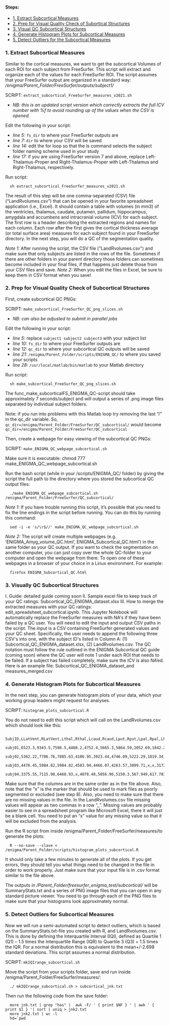 #### Steps:
* [1. Extract Subcortical Measures](#1.-extract-subcortical-measures)
* [2. Prep for Visual Quality Check of Subortical Structures](#2.-prep-for-visual-quality-check-of-subcortical-structures)
* [3. Visual QC Subcortical Structures](#3.-visual-qc-subcortical-structures)
* [4. Generate Histogram Plots for Subcortical Measures](#4.-generate-histogram-plots-for-subcortical-measures)
* [5. Detect Outliers for the Subcortical Measures](#4.-detect-outliers-for-subcortical-measures)

### 1. Extract Subcortical Measures

Similar to the cortical measures, we want to get the subcortical Volumes of each ROI for each subject from FreeSurfer. This script will extract and organize each of the values for each FreeSurfer ROI. The script assumes that your FreeSurfer output are organized in a standard way:
_/enigma/Parent_Folder/FreeSurfer/outputs/subject1/_

SCRIPT: `extract_subcortical_FreeSurfer_measures_v2021.sh`
* _NB: this is an updated script version which correctly extracts the full ICV number with %f to avoid rounding up of the values when the CSV is opened._ 

Edit the following in your script: 
*	_line 5:_ `fs_dir` to where your FreeSurfer outputs are
*	_line 7:_ `dir` to where your CSV will be saved
*	_line 14:_ edit the for loop so that the ls command selects the subject folder naming scheme used in your study
*	_line 17:_ if you are using FreeSurfer version 7 and above, replace Left-Thalamus-Proper and Right-Thalamus-Proper with Left-Thalamus and Right-Thalamus, respectively.
 
Run script: 

      sh extract_subcortical_FreeSurfer_measures_v2021.sh

The result of this step will be one comma-separated (CSV) file (“LandRvolumes.csv”) that can be opened in your favorite spreadsheet application (i.e., Excel). It should contain a table with volumes (in mm3) of the ventricles, thalamus, caudate, putamen, pallidum, hippocampus, amygdala and accumbens and intracranial volume (ICV) for each subject. The first row is a header describing the extracted regions and names for each column. Each row after the first gives the cortical thickness average (or total surface area) measures for each subject found in your FreeSurfer directory. In the next step, you will do a QC of the segmentation quality.

_Note 1:_ After running the script, the CSV file ("LandRvolumes.csv") and make sure that only subjects are listed in the rows of the file. Sometimes if there are other folders in your parent directory those folders can sometimes become included in your final files, if that happens just delete those from your CSV files and save. 
_Note 2:_ When you edit the files in Excel, be sure to keep them in CSV format when you save!

### 2. Prep for Visual Quality Check of Subcortical Structures

First, create subcortical QC PNGs:

SCRIPT: `make_subcortical_FreeSurfer_QC_png_slices.sh`
* _NB: can also be adjusted to submit in parallel jobs_

Edit the following in your script: 
*	_line 5:_ replace `subject1 subject2 subject3` with your subject list 
*	_line 10:_ `fs_dir` to where your FreeSurfer outputs are 
*	_line 12:_ `qc_dir` to where your subcortical QC outputs will be saved
*	_line 21:_ `/enigma/Parent_Folder/scripts/ENIGMA_QC/` to where you saved your scripts
*	_line 28:_ `/usr/local/matlab/bin/matlab` to your Matlab directory

Run script: 

      sh make_subcortical_FreeSurfer_QC_png_slices.sh
 
The func_make_subcorticalFS_ENIGMA_QC-script should take approximately 7 seconds/subject and will output a series of .png image files separated by individual subject folders.

Note: if you run into problems with this Matlab loop try removing the last “/” in the qc_dir variable. So, `qc_dir=/enigma/Parent_Folder/FreeSurfer/QC_subcortical/` would become `qc_dir=/enigma/Parent_Folder/FreeSurfer/QC_subcortical`

Then, create a webpage for easy viewing of the subcortical QC PNGs:

SCRIPT: `make_ENIGMA_QC_webpage_subcortical.sh`

Make sure it is executable:
      chmod 777 make_ENIGMA_QC_webpage_subcortical.sh

Run the bash script (while in your /scripts/ENIGMA_QC/ folder) by giving the script the full path to the directory where you stored the subcortical QC output files: 

      ./make_ENIGMA_QC_webpage_subcortical.sh /enigma/Parent_Folder/FreeSurfer/QC_subcortical/

_Note 1:_ If you have trouble running this script, it’s possible that you need to fix the line endings in the script before running. You can do this by running this command: 

      sed -i -e 's/\r$//' make_ENIGMA_QC_webpage_subcortical.sh

_Note 2:_ The script will create multiple webpages (e.g. ‘ENIGMA_Amyg_volume_QC.html’, ENIGMA_Subcortical_QC.html’) in the same folder as your QC output. If you want to check the segmentation on another computer, you can just copy over the whole QC-folder to your computer and open the webpage from there. To open one of these webpages in a browser of your choice in a Linux environment. For example: 

      firefox ENIGMA_Subcortical_QC.html

### 3. Visually QC Subcortical Structures

I.	Guide: detailed guide coming soon 
II.	Sample excel file to keep track of your QC ratings: Subcortical_QC_ENIGMA_dataset.xlsx
III.	How to merge the extracted measures with your QC ratings: edit_spreadsheet_subcortical.ipynb. This Jupyter Notebook will automatically replace the FreeSurfer measures with NA's if they have been failed by a QC user. You will need to edit the input and output CSV paths in the script. The input is a CSV containing FreeSurfer generated values and your QC sheet. Specifically, the user needs to append the following three CSV's into one, with the subject ID's listed in Column A: (1) Subcortical_QC_ENIGMA_dataset.xlsx, (2) LandRvolumes.csv. The QC notation must follow the rule outlined in the ENIGMA Subcortical QC guide (coming soon) where the QC user will note 1 under each ROI that needs to be failed. If a subject has failed completely, make sure the ICV is also NA’ed. Here is an example file: Subcortical_QC_ENIGMA_dataset_and measures_merged.csv

### 4. Generate Histogram Plots for Subcortical Measures

In the next step, you can generate histogram plots of your data, which your working group leaders might request for analyses. 

SCRIPT: `histogram_plots_subcortical.R`

You do not need to edit this script which will call on the LandRvolumes.csv which should look like this:

      SubjID,LLatVent,RLatVent,Lthal,Rthal,Lcaud,Rcaud,Lput,Rput,Lpal,Rpal,Lhippo,Rhippo,Lamyg,Ramyg,Laccumb,Raccumb,ICV
      subj01,6523.3,9343.5,7598.5,4488.2,4752.4,5665.3,5864.59,2052.69,1842.28,3398.2,4052.37,787.061,702.422,591.68,576.65,0.908024
      subj02,5362.22,7786.76,7885.63,4106.95,3923.44,4746.09,5222.29,1819.34,1961.72,3454.37,3675.85,933.398,880.4,x,x,0.737983
      subj03,4476.45,5984.82,5984.82,4583.94,4466.07,4263.57,3899.71,x,x,3172.76,3083.38,599.59,435.85,146.338,253.916,0.677593
      subj04,3375.55,7115.98,6468.93,x,4078.48,5056.96,5150.3,567.949,617.783,3628.39,3214.69,1091.6,1033.86,435.85,208.037,0.637183

Make sure that the columns are in the same order as in the file above. Also, note that the “x” is the marker that should be used to mark files as poorly segmented or excluded (see step 8). Also, you need to make sure that there are no missing values in the file. In the LandRvolumes.csv file missing values will appear as two commas in a row “,,”. Missing values are probably easier to see in a spreadsheet program like Microsoft Excel, there it will just be a blank cell. You need to put an “x” value for any missing value so that it will be excluded from the analysis. 

Run the R script from inside /enigma/Parent_Folder/FreeSurfer/measures/to generate the plots:

      R --no-save --slave < /enigma/Parent_Folder/scripts/histogram_plots_subcortical.R

It should only take a few minutes to generate all of the plots. If you get errors, they should tell you what things need to be changed in the file in order to work properly. Just make sure that your input file is in .csv format similar to the file above.

The outputs in _/Parent_Folder/freesurfer_enigma_test/subcortical/_ will be SummaryStats.txt and a series of PNG image files that you can open in any standard picture viewer. You need to go through each of the PNG files to make sure that your histograms look approximately normal. 

### 5. Detect Outliers for Subcortical Measures

Now we will run a semi-automated script to detect outliers, which is based on the SummaryStats.txt-file you created with R, and LandRvolumes.csv. This is done by defining the Interquartile Interval (IQI), defined as Quartile 1 (Q1) – 1.5 times the Interquartile Range (IQR) to Quartile 3 (Q3) + 1.5 times the IQR. For a normal distribution this is equivalent to the mean+/-2.698 standard deviations. This script assumes a normal distribution.

SCRIPT: `mkIQIrange_subcortical.sh`

Move the script from your scripts folder, save and run inside /enigma/Parent_Folder/FreeSurfer/measures/:

      ./ mkIQIrange_subcortical.sh > subcortical_jnk.txt

Then run the following code from the save folder:

      more jnk.txt | grep "has" |  awk -F/ ' { print $NF } ' | awk ' { print $1 } '| sort | uniq > jnk2.txt
      more jnk2.txt | wc -l
      hd=`pwd
